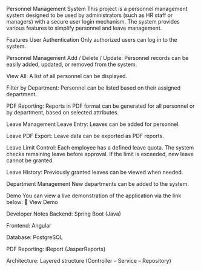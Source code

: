 Personnel Management System
This project is a personnel management system designed to be used by administrators (such as HR staff or managers) with a secure user login mechanism. The system provides various features to simplify personnel and leave management.

Features
User Authentication
Only authorized users can log in to the system.

Personnel Management
Add / Delete / Update: Personnel records can be easily added, updated, or removed from the system.

View All: A list of all personnel can be displayed.

Filter by Department: Personnel can be listed based on their assigned department.

PDF Reporting: Reports in PDF format can be generated for all personnel or by department, based on selected attributes.

Leave Management
Leave Entry: Leaves can be added for personnel.

Leave PDF Export: Leave data can be exported as PDF reports.

Leave Limit Control: Each employee has a defined leave quota. The system checks remaining leave before approval. If the limit is exceeded, new leave cannot be granted.

Leave History: Previously granted leaves can be viewed when needed.

Department Management
New departments can be added to the system.

Demo
You can view a live demonstration of the application via the link below:
🔗 View Demo

Developer Notes
Backend: Spring Boot (Java)

Frontend: Angular

Database: PostgreSQL

PDF Reporting: iReport (JasperReports)

Architecture: Layered structure (Controller – Service – Repository)

